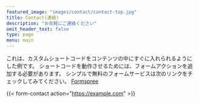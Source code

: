 ```yaml
---
featured_image: "images/contact/contact-top.jpg"
title: Contact(連絡)
description: "お気軽にご連絡ください"
omit_header_text: false
type: page
menu: main
---
```

これは、カスタムショートコードをコンテンツの中にすぐに入れられるようにした例です。
ショートコードを動作させるためには、フォームアクションを追加する必要があります。
シンプルで無料のフォームサービスは次のリンクをチェックしてみてください。
[Formspree](https://formspree.io/)

{{< form-contact action="https://example.com"  >}}
